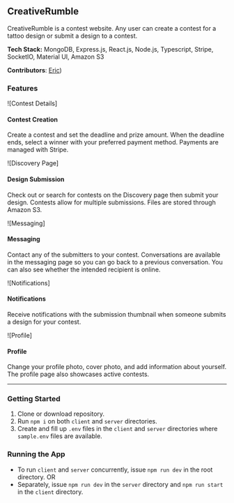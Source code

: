 ## CreativeRumble

CreativeRumble is a contest website. Any user can create a contest for a tattoo design or submit a design to a contest.

**Tech Stack:** MongoDB, Express.js, React.js, Node.js, Typescript, Stripe, SocketIO, Material UI, Amazon S3

**Contributors**: [Eric](https://github.com/ankur-357))

### Features
![Contest Details]

#### Contest Creation

   Create a contest and set the deadline and prize amount. When the deadline ends, select a winner with your preferred payment method.
   Payments are managed with Stripe.
   
![Discovery Page]

#### Design Submission

   Check out or search for contests on the Discovery page then submit your design. Contests allow for multiple submissions.
   Files are stored through Amazon S3.
   
![Messaging]

#### Messaging

   Contact any of the submitters to your contest. Conversations are available in the messaging page so you can go back to a previous conversation. You can also see whether the intended recipient is online.
   
![Notifications]
#### Notifications

   Receive notifications with the submission thumbnail when someone submits a design for your contest.
   
![Profile]

#### Profile

   Change your profile photo, cover photo, and add information about yourself. The profile page also showcases active contests.

---

### Getting Started

1. Clone or download repository.
2. Run `npm i` on both `client` and `server` directories.
3. Create and fill up `.env` files in the `client` and `server` directories where `sample.env` files are available.

### Running the App

- To run `client` and `server` concurrently, issue `npm run dev` in the root directory.
  OR
- Separately, issue `npm run dev` in the `server` directory and `npm run start` in the `client` directory.

